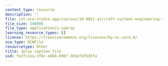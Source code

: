 ```yaml
---
content_type: resource
description: ''
file: /ol-ocw-studio-app/courses/16-885j-aircraft-systems-engineering-fall-2005/fe2fc1ea3f8ce0bb696f301efd7bd5fa_IHVf3ukiIiA.srt
file_size: 148988
file_type: application/x-subrip
learning_resource_types: []
license: https://creativecommons.org/licenses/by-nc-sa/4.0/
ocw_type: OCWFile
resourcetype: Other
title: 3play caption file
uid: fe2fc1ea-3f8c-e0bb-696f-301efd7bd5fa
---
```

